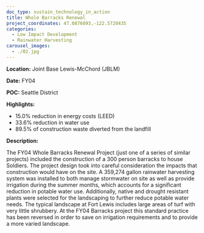 ```yaml
---
doc_type: sustain_technology_in_action
title: Whole Barracks Renewal
project_coordinates: 47.0876093,-122.5720435
categories:
  - Low Impact Development
  - Rainwater Harvesting
carousel_images:
  - ./02.jpg
---
```


**Location:** Joint Base Lewis-McChord (JBLM)

**Date:** FY04

**POC:** Seattle District

**Highlights:**

- 15.0% reduction in energy costs (LEED)
- 33.6% reduction in water use
- 89.5% of construction waste diverted from the landfill

**Description:**

The FY04 Whole Barracks Renewal Project (just one of a series of similar projects) included the construction of a 300 person barracks to house Soldiers. The project design took into careful consideration the impacts that construction would have on the site. A 359,274 gallon rainwater harvesting system was installed to both manage stormwater on site as well as provide irrigation during the summer months, which accounts for a significant reduction in potable water use. Additionally, native and drought resistant plants were selected for the landscaping to further reduce potable water needs. The typical landscape at Fort Lewis includes large areas of turf with very little shrubbery. At the FY04 Barracks project this standard practice has been reversed in order to save on irrigation
requirements and to provide a more varied landscape.

